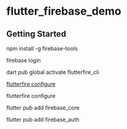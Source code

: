 # flutter_firebase_demo

## Getting Started

npm install -g firebase-tools

firebase login

dart pub global activate flutterfire_cli

[flutterfire configure](https://stackoverflow.com/questions/70320263/error-the-term-flutterfire-is-not-recognized-as-the-name-of-a-cmdlet-functio)

flutterfire configure

flutter pub add firebase_core

flutter pub add firebase_auth

<!-- flutter pub add cloud_firestore -->

<!--
firebase init
-->
